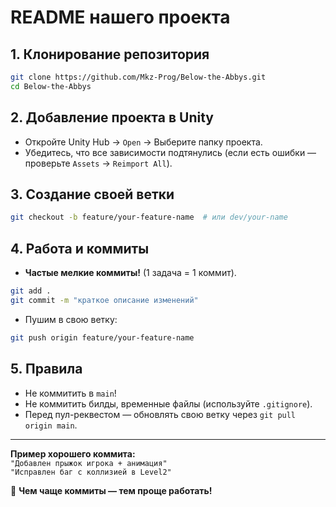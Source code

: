 # README нашего проекта

## 1. **Клонирование репозитория**  

```bash
git clone https://github.com/Mkz-Prog/Below-the-Abbys.git
cd Below-the-Abbys
```

## 2. **Добавление проекта в Unity**  

- Откройте Unity Hub → `Open` → Выберите папку проекта.  
- Убедитесь, что все зависимости подтянулись (если есть ошибки — проверьте `Assets` → `Reimport All`).  

## 3. **Создание своей ветки**  

```bash
git checkout -b feature/your-feature-name  # или dev/your-name  
```

## 4. **Работа и коммиты**  

- **Частые мелкие коммиты!** (1 задача = 1 коммит).  

```bash
git add .  
git commit -m "краткое описание изменений"  
```  

- Пушим в свою ветку:  

```bash
git push origin feature/your-feature-name  
```

## 5. **Правила**  

- Не коммитить в `main`!  
- Не коммитить билды, временные файлы (используйте `.gitignore`).  
- Перед пул-реквестом — обновлять свою ветку через `git pull origin main`.

---
**Пример хорошего коммита:**  
`"Добавлен прыжок игрока + анимация"`  
`"Исправлен баг с коллизией в Level2"`  

🚀 **Чем чаще коммиты — тем проще работать!**
